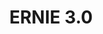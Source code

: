 ---
title: ERNIE 3.0
link: https://arxiv.org/abs/2107.02137
release:
  month: 12
  year: 2021
training:
  code:
    pretraining:
      value: 1
    finetuning:
      value: 1
    alignment:
      value: N/A
  data:
    pretraining:
      value: 1
    sft:
      value: N/A
    alignment:
      value: N/A
evaluation:
  code:
    general:
      value: 1
    safety:
      value: N/A
  data:
    utility:
      value: N/A
    safety:
      value: N/A
deployment:
  code:
    inference:
      value: 1
  data:
    weights:
      value: 1

---